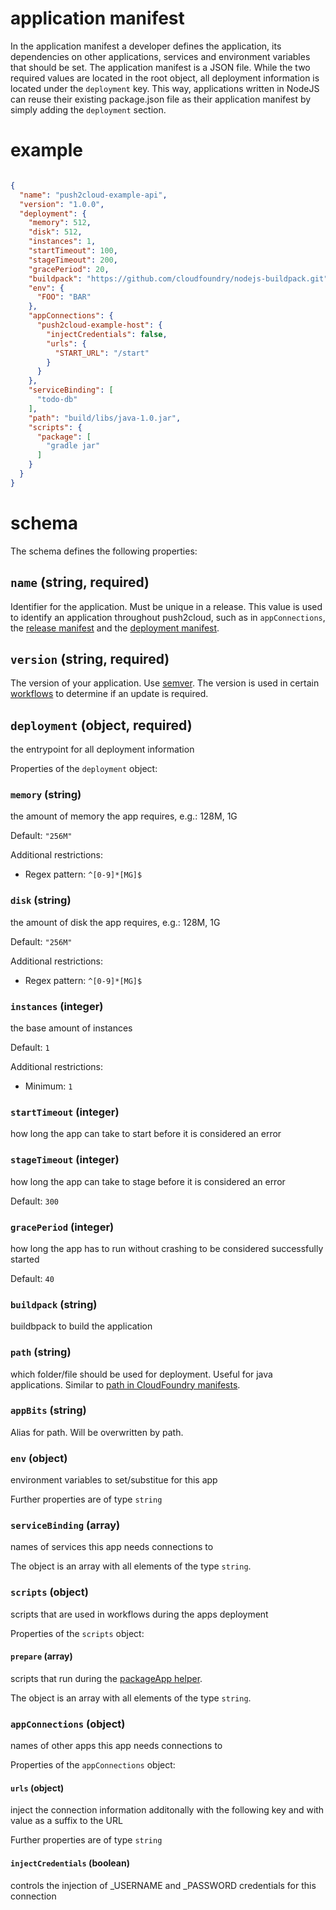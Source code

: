 # application manifest

In the application manifest a developer defines the application, its dependencies on other applications, services and environment variables that should be set. The application manifest is a JSON file. While the two required values are located in the root object, all deployment information is located under the ```deployment``` key. This way, applications written in NodeJS can reuse their existing package.json file as their application manifest by simply adding the ```deployment``` section.

# example

```json

{
  "name": "push2cloud-example-api",
  "version": "1.0.0",
  "deployment": {
    "memory": 512,
    "disk": 512,
    "instances": 1,
    "startTimeout": 100,
    "stageTimeout": 200,
    "gracePeriod": 20,
    "buildpack": "https://github.com/cloudfoundry/nodejs-buildpack.git",
    "env": {
      "FOO": "BAR"
    },
    "appConnections": {
      "push2cloud-example-host": {
        "injectCredentials": false,
        "urls": {
          "START_URL": "/start"
        }
      }
    },
    "serviceBinding": [
      "todo-db"
    ],
    "path": "build/libs/java-1.0.jar",
    "scripts": {
      "package": [
        "gradle jar"
      ]
    }
  }
}

```

# schema

The schema defines the following properties:

## `name` (string, required)

Identifier for the application. Must be unique in a release. This value is used to identify an application throughout push2cloud, such as in `appConnections`, the [release manifest](release_manifest.md) and the [deployment manifest](deployment_manifest.md).

## `version` (string, required)

The version of your application. Use [semver](http://semver.org/). The version is used in certain [workflows](workflows.md) to determine if an update is required.

## `deployment` (object, required)

the entrypoint for all deployment information

Properties of the `deployment` object:

### `memory` (string)

the amount of memory the app requires, e.g.: 128M, 1G

Default: `"256M"`

Additional restrictions:

* Regex pattern: `^[0-9]*[MG]$`

### `disk` (string)

the amount of disk the app requires, e.g.: 128M, 1G

Default: `"256M"`

Additional restrictions:

* Regex pattern: `^[0-9]*[MG]$`

### `instances` (integer)

the base amount of instances

Default: `1`

Additional restrictions:

* Minimum: `1`

### `startTimeout` (integer)

how long the app can take to start before it is considered an error

### `stageTimeout` (integer)

how long the app can take to stage before it is considered an error

Default: `300`

### `gracePeriod` (integer)

how long the app has to run without crashing to be considered successfully started

Default: `40`

### `buildpack` (string)

buildbpack to build the application

### `path` (string)

which folder/file should be used for deployment. Useful for java applications. Similar to [path in CloudFoundry manifests](http://docs.cloudfoundry.org/devguide/deploy-apps/manifest.html#path).

### `appBits` (string)

Alias for path. Will be overwritten by path.

### `env` (object)

environment variables to set/substitue for this app

Further properties are of type `string`

### `serviceBinding` (array)

names of services this app needs connections to

The object is an array with all elements of the type `string`.

### `scripts` (object)

scripts that are used in workflows during the apps deployment

Properties of the `scripts` object:

#### `prepare` (array)

scripts that run during the [packageApp helper](https://github.com/push2cloud/workflow-utils/blob/master/packageApp.js).

The object is an array with all elements of the type `string`.

### `appConnections` (object)

names of other apps this app needs connections to

Properties of the `appConnections` object:

#### `urls` (object)

inject the connection information additonally with the following key and with value as a suffix to the URL

Further properties are of type `string`

#### `injectCredentials` (boolean)

controls the injection of _USERNAME and _PASSWORD credentials for this connection
